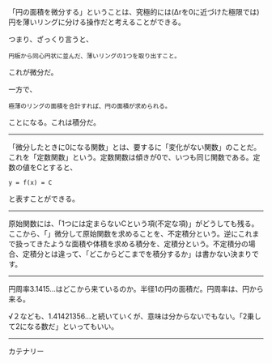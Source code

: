 
「円の面積を微分する」ということは、究極的には(Δrを0に近づけた極限では)円を薄いリングに分ける操作だと考えることができる。

つまり、ざっくり言うと、

    円板から同心円状に並んだ、薄いリングの1つを取り出すこと。

これが微分だ。

一方で、

    極薄のリングの面積を合計すれば、円の面積が求められる。

ことになる。これは積分だ。


-------

「微分したときに0になる関数」とは、要するに「変化がない関数」のことだ。これを「定数関数」という。定数関数は傾きが0で、いつも同じ関数である。定数の値をCとすると、

    y = f(x) = C

と表すことができる。



-----

原始関数には、「1つには定まらないCという項(不定な項)」がどうしても残る。ここから、「」微分して原始関数を求めることを、不定積分という。逆にこれまで扱ってきたような面積や体積を求める積分を、定積分という。不定積分の場合、定積分とは違って、「どこからどこまでを積分するか」は書かない決まりです。

------

円周率3.1415...はどこから来ているのか。半径1の円の面積だ。円周率は、円から来る。

√２なども、1.41421356...と続いていくが、意味は分からないでもない。「2乗して2になる数だ」といってもいい。


------

カテナリー